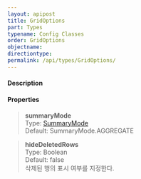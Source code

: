 ```yaml
---
layout: apipost
title: GridOptions
part: Types
typename: Config Classes
order: GridOptions
objectname: 
directiontype: 
permalink: /api/types/GridOptions/
---
```



#### Description

> 

#### Properties

> **summaryMode**  
> Type: [SummaryMode](/api/types/SummaryMode)  
> Default: SummaryMode.AGGREGATE  

> **hideDeletedRows**  
> Type: Boolean  
> Default: false  
> 삭제된 행의 표시 여부를 지정한다.


